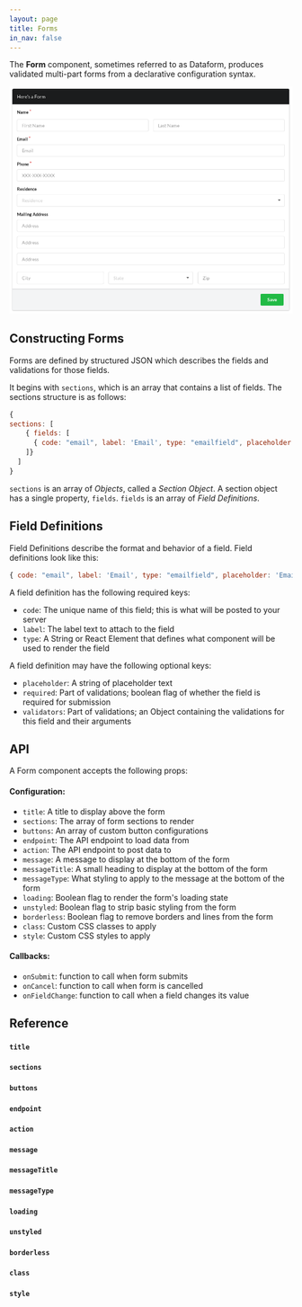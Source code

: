 ```yaml
---
layout: page
title: Forms
in_nav: false
---
```


The **Form** component, sometimes referred to as Dataform, produces validated multi-part forms from a declarative
configuration syntax.

![A screenshot of a form](/images/form-screenshot.png)

## Constructing Forms

Forms are defined by structured JSON which describes the fields and validations for those fields.

It begins with `sections`, which is an array that contains a list of fields. The sections structure is as follows:

```js
{
sections: [
    { fields: [
      { code: "email", label: 'Email', type: "emailfield", placeholder: 'Email', required: true }
    ]}
  ]
}
```

`sections` is an array of _Objects_, called a _Section Object_. A section object has a single property, `fields`. 
`fields` is an array of _Field Definitions_.

## Field Definitions
Field Definitions describe the format and behavior of a field. Field definitions look like this:

```js
{ code: "email", label: 'Email', type: "emailfield", placeholder: 'Email', required: true }
```

A field definition has the following required keys:

- `code`: The unique name of this field; this is what will be posted to your server
- `label`: The label text to attach to the field
- `type`: A String or React Element that defines what component will be used to render the field

A field definition may have the following optional keys:

- `placeholder`: A string of placeholder text
- `required`: Part of validations; boolean flag of whether the field is required for submission
- `validators`: Part of validations; an Object containing the validations for this field and their arguments

## API

A Form component accepts the following props:

#### Configuration:

- `title`: A title to display above the form
- `sections`: The array of form sections to render
- `buttons`: An array of custom button configurations
- `endpoint`: The API endpoint to load data from
- `action`: The API endpoint to post data to 
- `message`: A message to display at the bottom of the form
- `messageTitle`: A small heading to display at the bottom of the form
- `messageType`: What styling to apply to the message at the bottom of the form
- `loading`: Boolean flag to render the form's loading state
- `unstyled`: Boolean flag to strip basic styling from the form
- `borderless`: Boolean flag to remove borders and lines from the form 
- `class`: Custom CSS classes to apply
- `style`: Custom CSS styles to apply

#### Callbacks:

- `onSubmit`: function to call when form submits
- `onCancel`: function to call when form is cancelled
- `onFieldChange`: function to call when a field changes its value

## Reference

#### `title`

#### `sections`

#### `buttons`

#### `endpoint`

#### `action`

#### `message`

#### `messageTitle`

#### `messageType`

#### `loading`

#### `unstyled`

#### `borderless`

#### `class`

#### `style`
